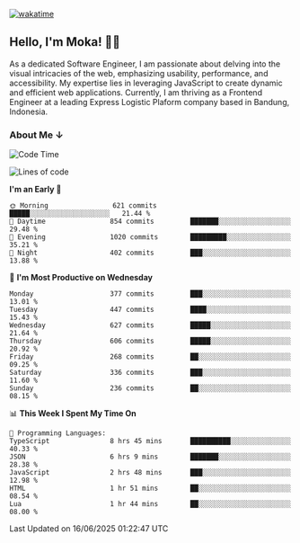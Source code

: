 [![wakatime](https://wakatime.com/badge/user/af9abd23-dba3-4dbe-973c-b045a9417a55.svg?style=social)](https://wakatime.com/@af9abd23-dba3-4dbe-973c-b045a9417a55)
## Hello, I'm Moka! 👋🏼


As a dedicated Software Engineer, I am passionate about delving into the visual intricacies of the web, emphasizing usability, performance, and accessibility. My expertise lies in leveraging JavaScript to create dynamic and efficient web applications. Currently, I am thriving as a Frontend Engineer at a leading Express Logistic Plaform company based in Bandung, Indonesia.

### About Me ↓

<!--START_SECTION:waka-->
![Code Time](http://img.shields.io/badge/Code%20Time-12%2C211%20hrs%2035%20mins-blue)

![Lines of code](https://img.shields.io/badge/From%20Hello%20World%20I%27ve%20Written-5.6%20million%20lines%20of%20code-blue)

**I'm an Early 🐤** 

```text
🌞 Morning                621 commits         █████░░░░░░░░░░░░░░░░░░░░   21.44 % 
🌆 Daytime                854 commits         ███████░░░░░░░░░░░░░░░░░░   29.48 % 
🌃 Evening                1020 commits        █████████░░░░░░░░░░░░░░░░   35.21 % 
🌙 Night                  402 commits         ███░░░░░░░░░░░░░░░░░░░░░░   13.88 % 
```
📅 **I'm Most Productive on Wednesday** 

```text
Monday                   377 commits         ███░░░░░░░░░░░░░░░░░░░░░░   13.01 % 
Tuesday                  447 commits         ████░░░░░░░░░░░░░░░░░░░░░   15.43 % 
Wednesday                627 commits         █████░░░░░░░░░░░░░░░░░░░░   21.64 % 
Thursday                 606 commits         █████░░░░░░░░░░░░░░░░░░░░   20.92 % 
Friday                   268 commits         ██░░░░░░░░░░░░░░░░░░░░░░░   09.25 % 
Saturday                 336 commits         ███░░░░░░░░░░░░░░░░░░░░░░   11.60 % 
Sunday                   236 commits         ██░░░░░░░░░░░░░░░░░░░░░░░   08.15 % 
```


📊 **This Week I Spent My Time On** 

```text
💬 Programming Languages: 
TypeScript               8 hrs 45 mins       ██████████░░░░░░░░░░░░░░░   40.33 % 
JSON                     6 hrs 9 mins        ███████░░░░░░░░░░░░░░░░░░   28.38 % 
JavaScript               2 hrs 48 mins       ███░░░░░░░░░░░░░░░░░░░░░░   12.98 % 
HTML                     1 hr 51 mins        ██░░░░░░░░░░░░░░░░░░░░░░░   08.54 % 
Lua                      1 hr 44 mins        ██░░░░░░░░░░░░░░░░░░░░░░░   08.00 % 
```


 Last Updated on 16/06/2025 01:22:47 UTC
<!--END_SECTION:waka-->
